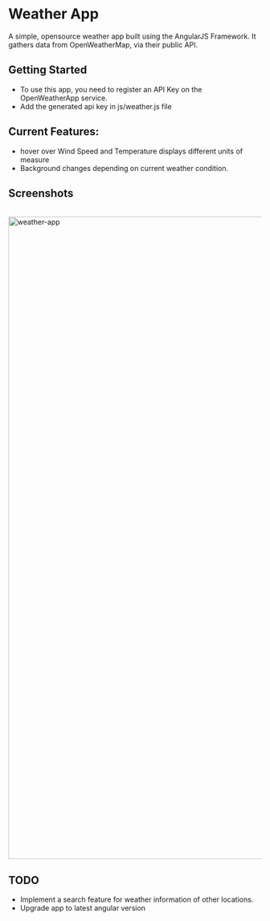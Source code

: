 # Weather App

A simple, opensource weather app built using the AngularJS Framework. It gathers data from OpenWeatherMap, via their public API.

## Getting Started 

 * To use this app, you need to register an API Key on the OpenWeatherApp service.
 * Add the generated api key in js/weather.js file 

## Current Features:
 * hover over Wind Speed and Temperature displays different units of measure
 * Background changes depending on current weather condition.

## Screenshots
<br>
<img width="1280" alt="weather-app" src="https://cloud.githubusercontent.com/assets/26364425/26254414/6f91c786-3cae-11e7-961e-c9d88afa23ba.png">
<br>

## TODO
 * Implement a search feature for weather information of other locations.
 * Upgrade app to latest angular version
